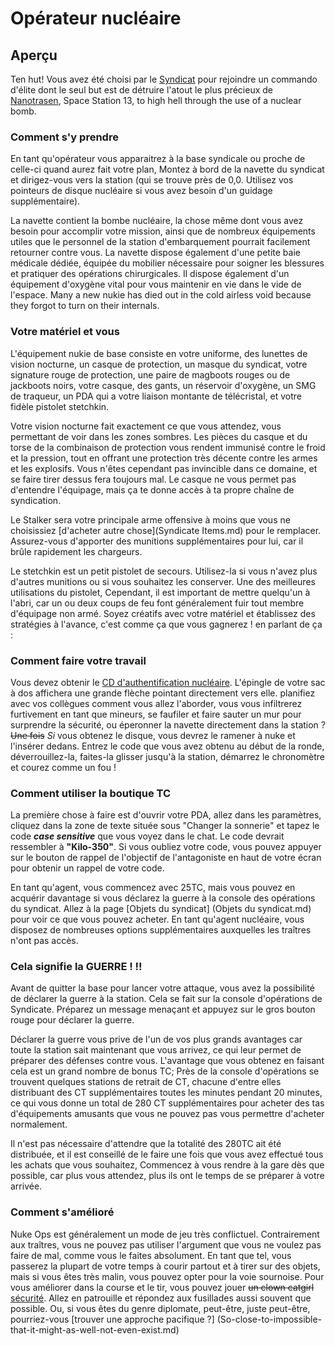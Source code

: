 # Opérateur nucléaire

## Aperçu


Ten hut! Vous avez été choisi par le [Syndicat](Groupes.md) pour rejoindre un commando d'élite dont le seul but est de détruire l'atout le plus précieux de [Nanotrasen](Groupes.md), Space Station 13, to high hell through the use of a nuclear bomb.


### Comment s'y prendre

En tant qu'opérateur vous apparaitrez à la base syndicale ou proche de celle-ci quand aurez fait votre plan,  Montez à bord de la navette du syndicat et dirigez-vous vers la station (qui se trouve près de 0,0. Utilisez vos pointeurs de disque nucléaire si vous avez besoin d'un guidage supplémentaire).

La navette contient la bombe nucléaire, la chose même dont vous avez besoin pour accomplir votre mission, ainsi que de nombreux équipements utiles que le personnel de la station d'embarquement pourrait facilement retourner contre vous. La navette dispose également d'une petite baie médicale dédiée, équipée du mobilier nécessaire pour soigner les blessures et pratiquer des opérations chirurgicales. Il dispose également d'un équipement d'oxygène vital pour vous maintenir en vie dans le vide de l'espace. Many a new nukie has died out in the cold airless void because they forgot to turn on their internals.

### Votre matériel et vous

L'équipement nukie de base consiste en votre uniforme, des lunettes de vision nocturne, un casque de protection, un masque du syndicat, votre signature rouge de protection, une paire de magboots rouges ou de jackboots noirs, votre casque, des gants, un réservoir d'oxygène, un SMG de traqueur, un PDA qui a votre liaison montante de télécristal, et votre fidèle pistolet stetchkin.

Votre vision nocturne fait exactement ce que vous attendez, vous permettant de voir dans les zones sombres. Les pièces du casque et du torse de la combinaison de protection vous rendent immunisé contre le froid et la pression, tout en offrant une protection très décente contre les armes et les explosifs. Vous n'êtes cependant pas invincible dans ce domaine, et se faire tirer dessus fera toujours mal. Le casque ne vous permet pas d'entendre l'équipage, mais ça te donne accès à ta propre chaîne de syndication.

Le Stalker sera votre principale arme offensive à moins que vous ne choisissiez [d'acheter autre chose](Syndicate Items.md) pour le remplacer. Assurez-vous d'apporter des munitions supplémentaires pour lui, car il brûle rapidement les chargeurs.

Le stetchkin est un petit pistolet de secours. Utilisez-la si vous n'avez plus d'autres munitions ou si vous souhaitez les conserver. Une des meilleures utilisations du pistolet, Cependant, il est important de mettre quelqu'un à l'abri, car un ou deux coups de feu font généralement fuir tout membre d'équipage non armé. Soyez créatifs avec votre matériel et établissez des stratégies à l'avance, c'est comme ça que vous gagnerez ! en parlant de ça :

### Comment faire votre travail

Vous devez obtenir le [CD d'authentification nucléaire](Nuclear-Authentication-Disk.md). L'épingle de votre sac à dos affichera une grande flèche pointant directement vers elle. planifiez avec vos collègues comment vous allez l'aborder, vous vous infiltrerez furtivement en tant que mineurs, se faufiler et faire sauter un mur pour surprendre la sécurité, ou éperonner la navette directement dans la station ? <s>Une fois</s> *Si* vous obtenez le disque, vous devrez le ramener à nuke et l'insérer dedans. Entrez le code que vous avez obtenu au début de la ronde, déverrouillez-la, faites-la glisser jusqu'à la station, démarrez le chronomètre et courez comme un fou !

### Comment utiliser la boutique TC

La première chose à faire est d'ouvrir votre PDA, allez dans les paramètres, cliquez dans la zone de texte située sous "Changer la sonnerie" et tapez le code ***case sensitive*** que vous voyez dans le chat. Le code devrait ressembler à **"Kilo-350"**. Si vous oubliez votre code, vous pouvez appuyer sur le bouton de rappel de l'objectif de l'antagoniste en haut de votre écran pour obtenir un rappel de votre code.

En tant qu'agent, vous commencez avec 25TC, mais vous pouvez en acquérir davantage si vous déclarez la guerre à la console des opérations du syndicat. Allez à la page [Objets du syndicat] (Objets du syndicat.md) pour voir ce que vous pouvez acheter. En tant qu'agent nucléaire, vous disposez de nombreuses options supplémentaires auxquelles les traîtres n'ont pas accès.

### Cela signifie la GUERRE ! !!

Avant de quitter la base pour lancer votre attaque, vous avez la possibilité de déclarer la guerre à la station. Cela se fait sur la console d'opérations de Syndicate. Préparez un message menaçant et appuyez sur le gros bouton rouge pour déclarer la guerre.

Déclarer la guerre vous prive de l'un de vos plus grands avantages car toute la station sait maintenant que vous arrivez, ce qui leur permet de préparer des défenses contre vous. L'avantage que vous obtenez en faisant cela est un grand nombre de bonus TC; Près de la console d'opérations se trouvent quelques stations de retrait de CT, chacune d'entre elles distribuant des CT supplémentaires toutes les minutes pendant 20 minutes, ce qui vous donne un total de 280 CT supplémentaires pour acheter des tas d'équipements amusants que vous ne pouvez pas vous permettre d'acheter normalement.

Il n'est pas nécessaire d'attendre que la totalité des 280TC ait été distribuée, et il est conseillé de le faire une fois que vous avez effectué tous les achats que vous souhaitez, Commencez à vous rendre à la gare dès que possible, car plus vous attendez, plus ils ont le temps de se préparer à votre arrivée.

### Comment s'amélioré

Nuke Ops est généralement un mode de jeu très conflictuel. Contrairement aux traîtres, vous ne pouvez pas utiliser l'argument que vous ne voulez pas faire de mal, comme vous le faites absolument. En tant que tel, vous passerez la plupart de votre temps à courir partout et à tirer sur des objets, mais si vous êtes très malin, vous pouvez opter pour la voie sournoise. Pour vous améliorer dans la course et le tir, vous pouvez jouer <s>un clown catgirl</s> [sécurité](Security-Officer.md). Allez en patrouille et répondez aux fusillades aussi souvent que possible. Ou, si vous êtes du genre diplomate, peut-être, juste peut-être, pourriez-vous [trouver une approche pacifique ?] (So-close-to-impossible-that-it-might-as-well-not-even-exist.md)
